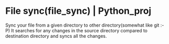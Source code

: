 # File sync(file_sync) | Python_proj
Sync your file from a given directory to other directory(somewhat like git :-P)
It searches for any changes in the source directory compared to destination directory and syncs all the changes.
